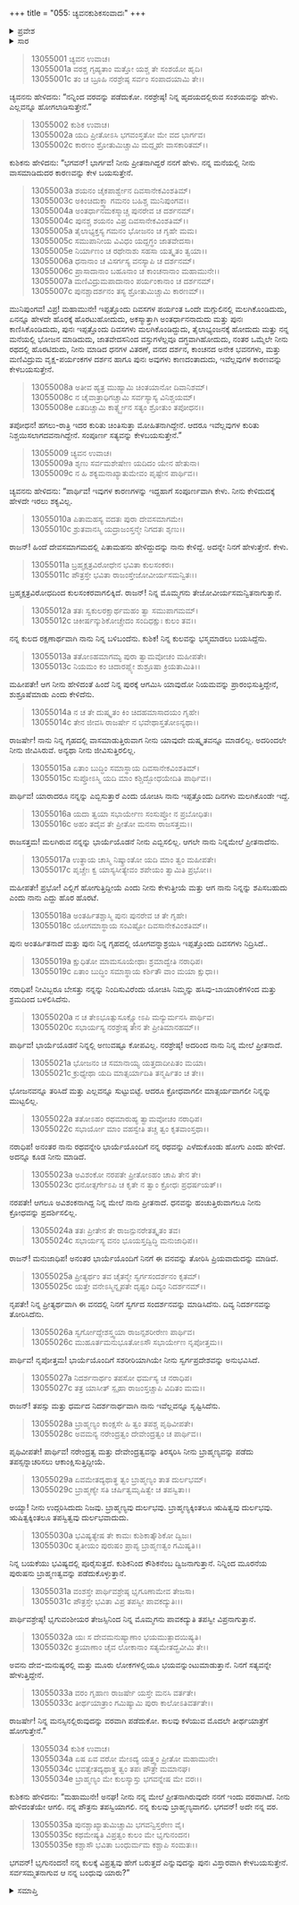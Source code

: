 +++
title = "055: ಚ್ಯವನಕುಶಿಕಸಂವಾದಃ"
+++

<details><summary>ಪ್ರವೇಶ</summary>


।।   ಓಂ ಓಂ ನಮೋ ನಾರಾಯಣಾಯ।।   ಶ್ರೀ ವೇದವ್ಯಾಸಾಯ ನಮಃ ।।

ಶ್ರೀ ಕೃಷ್ಣದ್ವೈಪಾಯನ ವೇದವ್ಯಾಸ ವಿರಚಿತ  

**ಶ್ರೀ ಮಹಾಭಾರತ**

**ಅನುಶಾಸನ ಪರ್ವ**

**ದಾನಧರ್ಮ ಪರ್ವ**

**ಅಧ್ಯಾಯ 55**


</details>

<details><summary>ಸಾರ</summary>

ಕುಶಿಕನ ಪ್ರಶ್ನೆಗೆ ಉತ್ತರವಾಗಿ ಚ್ಯವನನು ಕುಶಿಕನ ಅರಮನೆಗೆ ಬಂದ ಕಾರಣವನ್ನು ಹೇಳಿದುದು (1-27). ಕುಶಿಕನಿಗೆ ವರಗಳನ್ನು ಕೊಟ್ಟಿದುದು (28-35).


</details>



> 13055001 ಚ್ಯವನ ಉವಾಚ।  
13055001a ವರಶ್ಚ ಗೃಹ್ಯತಾಂ ಮತ್ತೋ ಯಶ್ಚ ತೇ ಸಂಶಯೋ ಹೃದಿ।  
13055001c ತಂ ಚ ಬ್ರೂಹಿ ನರಶ್ರೇಷ್ಠ ಸರ್ವಂ ಸಂಪಾದಯಾಮಿ ತೇ।।

ಚ್ಯವನನು ಹೇಳಿದನು: “ನನ್ನಿಂದ ವರವನ್ನು ಪಡೆದುಕೋ. ನರಶ್ರೇಷ್ಠ! ನಿನ್ನ ಹೃದಯದಲ್ಲಿರುವ ಸಂಶಯವನ್ನು ಹೇಳು. ಎಲ್ಲವನ್ನೂ ಹೋಗಲಾಡಿಸುತ್ತೇನೆ.”

> 13055002 ಕುಶಿಕ ಉವಾಚ।  
13055002a ಯದಿ ಪ್ರೀತೋಽಸಿ ಭಗವಂಸ್ತತೋ ಮೇ ವದ ಭಾರ್ಗವ।  
13055002c ಕಾರಣಂ ಶ್ರೋತುಮಿಚ್ಚಾಮಿ ಮದ್ಗೃಹೇ ವಾಸಕಾರಿತಮ್।।

ಕುಶಿಕನು ಹೇಳಿದನು: “ಭಗವನ್! ಭಾರ್ಗವ! ನೀನು ಪ್ರೀತನಾಗಿದ್ದರೆ ನನಗೆ ಹೇಳು. ನನ್ನ ಮನೆಯಲ್ಲಿ ನೀನು ವಾಸಮಾಡಿದುದರ ಕಾರಣವನ್ನು ಕೇಳ ಬಯಸುತ್ತೇನೆ.

> 13055003a ಶಯನಂ ಚೈಕಪಾರ್ಶ್ವೇನ ದಿವಸಾನೇಕವಿಂಶತಿಮ್।  
13055003c ಅಕಿಂಚಿದುಕ್ತ್ವಾ ಗಮನಂ ಬಹಿಶ್ಚ ಮುನಿಪುಂಗವ।।  
13055004a ಅಂತರ್ಧಾನಮಕಸ್ಮಾಚ್ಚ ಪುನರೇವ ಚ ದರ್ಶನಮ್।  
13055004c ಪುನಶ್ಚ ಶಯನಂ ವಿಪ್ರ ದಿವಸಾನೇಕವಿಂಶತಿಮ್।।  
13055005a ತೈಲಾಭ್ಯಕ್ತಸ್ಯ ಗಮನಂ ಭೋಜನಂ ಚ ಗೃಹೇ ಮಮ।  
13055005c ಸಮುಪಾನೀಯ ವಿವಿಧಂ ಯದ್ದಗ್ಧಂ ಜಾತವೇದಸಾ।  
13055005e ನಿರ್ಯಾಣಂ ಚ ರಥೇನಾಶು ಸಹಸಾ ಯತ್ಕೃತಂ ತ್ವಯಾ।।  
13055006a ಧನಾನಾಂ ಚ ವಿಸರ್ಗಸ್ಯ ವನಸ್ಯಾಪಿ ಚ ದರ್ಶನಮ್।  
13055006c ಪ್ರಾಸಾದಾನಾಂ ಬಹೂನಾಂ ಚ ಕಾಂಚನಾನಾಂ ಮಹಾಮುನೇ।।  
13055007a ಮಣಿವಿದ್ರುಮಪಾದಾನಾಂ ಪರ್ಯಂಕಾನಾಂ ಚ ದರ್ಶನಮ್।  
13055007c ಪುನಶ್ಚಾದರ್ಶನಂ ತಸ್ಯ ಶ್ರೋತುಮಿಚ್ಚಾಮಿ ಕಾರಣಮ್।।

ಮುನಿಪುಂಗವ! ವಿಪ್ರ! ಮಹಾಮುನೇ! ಇಪ್ಪತ್ತೊಂದು ದಿವಸಗಳ ಪರ್ಯಂತ ಒಂದೇ ಮಗ್ಗುಲಿನಲ್ಲಿ ಮಲಗಿಕೊಂಡಿದುದು, ಏನನ್ನೂ ಹೇಳದೇ ಹೊರಕ್ಕೆ ಹೊರಟುಹೋದುದು, ಅಕಸ್ಮಾತ್ತಾಗಿ ಅಂತರ್ಧಾನನಾದುದು ಮತ್ತು ಪುನಃ ಕಾಣಿಸಿಕೊಂಡಿದುದು, ಪುನಃ ಇಪ್ಪತ್ತೊಂದು ದಿವಸಗಳು ಮಲಗಿಕೊಂಡಿದ್ದುದು, ತೈಲಾಭ್ಯಂಜನಕ್ಕೆ ಹೋದುದು ಮತ್ತು ನನ್ನ ಮನೆಯಲ್ಲಿ ಭೋಜನ ಮಾಡಿದುದು, ಜಾತವೇದಸನಿಂದ ವಸ್ತುಗಳೆಲ್ಲವೂ ದಗ್ಧವಾಗಿಹೋದುದು, ನಂತರ ಒಮ್ಮೆಲೇ ನೀನು ರಥದಲ್ಲಿ ಹೊರಟಿದುದು, ನೀನು ಮಾಡಿದ ಧನಗಳ ವಿತರಣೆ, ವನದ ದರ್ಶನ, ಕಾಂಚನದ ಅನೇಕ ಭವನಗಳು, ಮತ್ತು ಮಣಿವಿದ್ರುಮ ವೃಕ್ಷ-ಪರ್ಯಂಕಗಳ ದರ್ಶನ ಹಾಗೂ ಪುನಃ ಅವುಗಳು ಕಾಣದಂತಾದುದು, ಇವೆಲ್ಲವುಗಳ ಕಾರಣವನ್ನು ಕೇಳಬಯಸುತ್ತೇನೆ.

> 13055008a ಅತೀವ ಹ್ಯತ್ರ ಮುಹ್ಯಾಮಿ ಚಿಂತಯಾನೋ ದಿವಾನಿಶಮ್।  
13055008c ನ ಚೈವಾತ್ರಾಧಿಗಚ್ಚಾಮಿ ಸರ್ವಸ್ಯಾಸ್ಯ ವಿನಿಶ್ಚಯಮ್।  
13055008e ಏತದಿಚ್ಚಾಮಿ ಕಾರ್ತ್ಸ್ನ್ಯೇನ ಸತ್ಯಂ ಶ್ರೋತುಂ ತಪೋಧನ।।

ತಪೋಧನ! ಹಗಲು-ರಾತ್ರಿ ಇದರ ಕುರಿತು ಚಿಂತಿಸುತ್ತಾ ಮೋಹಿತನಾಗಿದ್ದೇನೆ. ಆದರೂ ಇವೆಲ್ಲವುಗಳ ಕುರಿತು ನಿಶ್ಚಯಿಸಲಾಗದವನಾಗಿದ್ದೇನೆ. ಸಂಪೂರ್ಣ ಸತ್ಯವನ್ನು ಕೇಳಬಯಸುತ್ತೇನೆ.”

> 13055009 ಚ್ಯವನ ಉವಾಚ।  
13055009a ಶೃಣು ಸರ್ವಮಶೇಷೇಣ ಯದಿದಂ ಯೇನ ಹೇತುನಾ।  
13055009c ನ ಹಿ ಶಕ್ಯಮನಾಖ್ಯಾತುಮೇವಂ ಪೃಷ್ಟೇನ ಪಾರ್ಥಿವ।।

ಚ್ಯವನನು ಹೇಳಿದನು: “ಪಾರ್ಥಿವ! ಇವುಗಳ ಕಾರಣಗಳನ್ನು ಇದ್ದಹಾಗೆ ಸಂಪೂರ್ಣವಾಗಿ ಕೇಳು. ನೀನು ಕೇಳಿದುದಕ್ಕೆ ಹೇಳದೇ ಇರಲು ಶಕ್ಯವಿಲ್ಲ.

> 13055010a ಪಿತಾಮಹಸ್ಯ ವದತಃ ಪುರಾ ದೇವಸಮಾಗಮೇ।  
13055010c ಶ್ರುತವಾನಸ್ಮಿ ಯದ್ರಾಜಂಸ್ತನ್ಮೇ ನಿಗದತಃ ಶೃಣು।।

ರಾಜನ್! ಹಿಂದೆ ದೇವಸಮಾಗಮದಲ್ಲಿ ಪಿತಾಮಹನು ಹೇಳಿದ್ದುದನ್ನು ನಾನು ಕೇಳಿದ್ದೆ. ಅದನ್ನೇ ನಿನಗೆ ಹೇಳುತ್ತೇನೆ. ಕೇಳು.

> 13055011a ಬ್ರಹ್ಮಕ್ಷತ್ರವಿರೋಧೇನ ಭವಿತಾ ಕುಲಸಂಕರಃ।  
13055011c ಪೌತ್ರಸ್ತೇ ಭವಿತಾ ರಾಜಂಸ್ತೇಜೋವೀರ್ಯಸಮನ್ವಿತಃ।।

ಬ್ರಹ್ಮಕ್ಷತ್ರವಿರೋಧದಿಂದ ಕುಲಸಂಕರವಾಗಲಿಕ್ಕಿದೆ. ರಾಜನ್! ನಿನ್ನ ಮೊಮ್ಮಗನು ತೇಜೋವೀರ್ಯಸಮನ್ವಿತನಾಗುತ್ತಾನೆ.

> 13055012a ತತಃ ಸ್ವಕುಲರಕ್ಷಾರ್ಥಮಹಂ ತ್ವಾ ಸಮುಪಾಗಮಮ್।  
13055012c ಚಿಕೀರ್ಷನ್ಕುಶಿಕೋಚ್ಚೇದಂ ಸಂದಿಧಕ್ಷುಃ ಕುಲಂ ತವ।।

ನನ್ನ ಕುಲದ ರಕ್ಷಣಾರ್ಥವಾಗಿ ನಾನು ನಿನ್ನ ಬಳಿಬಂದೆನು. ಕುಶಿಕ! ನಿನ್ನ ಕುಲವನ್ನು ಭಸ್ಮಮಾಡಲು ಬಯಸಿದ್ದೆನು.

> 13055013a ತತೋಽಹಮಾಗಮ್ಯ ಪುರಾ ತ್ವಾಮವೋಚಂ ಮಹೀಪತೇ।  
13055013c ನಿಯಮಂ ಕಂ ಚಿದಾರಪ್ಸ್ಯೇ ಶುಶ್ರೂಷಾ ಕ್ರಿಯತಾಮಿತಿ।।

ಮಹೀಪತೇ! ಆಗ ನೀನು ಹೇಳಿದಂತೆ ಹಿಂದೆ ನಿನ್ನ ಪುರಕ್ಕೆ ಆಗಮಿಸಿ ಯಾವುದೋ ನಿಯಮವನ್ನು ಪ್ರಾರಂಭಿಸುತ್ತಿದ್ದೇನೆ, ಶುಶ್ರೂಷೆಮಾಡು ಎಂದು ಕೇಳಿದೆನು.

> 13055014a ನ ಚ ತೇ ದುಷ್ಕೃತಂ ಕಿಂ ಚಿದಹಮಾಸಾದಯಂ ಗೃಹೇ।  
13055014c ತೇನ ಜೀವಸಿ ರಾಜರ್ಷೇ ನ ಭವೇಥಾಸ್ತತೋಽನ್ಯಥಾ।।

ರಾಜರ್ಷೇ! ನಾನು ನಿನ್ನ ಗೃಹದಲ್ಲಿ ವಾಸಮಾಡುತ್ತಿರುವಾಗ ನೀನು ಯಾವುದೇ ದುಷ್ಕೃತವನ್ನೂ ಮಾಡಲಿಲ್ಲ. ಅದರಿಂದಲೇ ನೀನು ಜೀವಿಸಿರುವೆ. ಅನ್ಯಥಾ ನೀನು ಜೀವಿಸುತ್ತಿರಲಿಲ್ಲ.

> 13055015a ಏತಾಂ ಬುದ್ಧಿಂ ಸಮಾಸ್ಥಾಯ ದಿವಸಾನೇಕವಿಂಶತಿಮ್।  
13055015c ಸುಪ್ತೋಽಸ್ಮಿ ಯದಿ ಮಾಂ ಕಶ್ಚಿದ್ಬೋಧಯೇದಿತಿ ಪಾರ್ಥಿವ।।

ಪಾರ್ಥಿವ! ಯಾರಾದರೂ ನನ್ನನ್ನು ಎಬ್ಬಿಸುತ್ತಾರೆ ಎಂದು ಯೋಚಿಸಿ ನಾನು ಇಪ್ಪತ್ತೊಂದು ದಿನಗಳು ಮಲಗಿಕೊಂಡೇ ಇದ್ದೆ.

> 13055016a ಯದಾ ತ್ವಯಾ ಸಭಾರ್ಯೇಣ ಸಂಸುಪ್ತೋ ನ ಪ್ರಬೋಧಿತಃ।  
13055016c ಅಹಂ ತದೈವ ತೇ ಪ್ರೀತೋ ಮನಸಾ ರಾಜಸತ್ತಮ।।

ರಾಜಸತ್ತಮ! ಮಲಗಿರುವ ನನ್ನನ್ನು ಭಾರ್ಯೆಯೊಡನೆ ನೀನು ಎಬ್ಬಿಸಲಿಲ್ಲ. ಆಗಲೇ ನಾನು ನಿನ್ನಮೇಲೆ ಪ್ರೀತನಾದೆನು.

> 13055017a ಉತ್ಥಾಯ ಚಾಸ್ಮಿ ನಿಷ್ಕ್ರಾಂತೋ ಯದಿ ಮಾಂ ತ್ವಂ ಮಹೀಪತೇ।  
13055017c ಪೃಚ್ಚೇಃ ಕ್ವ ಯಾಸ್ಯಸೀತ್ಯೇವಂ ಶಪೇಯಂ ತ್ವಾಮಿತಿ ಪ್ರಭೋ।।

ಮಹೀಪತೇ! ಪ್ರಭೋ! ಎಲ್ಲಿಗೆ ಹೋಗುತ್ತಿದ್ದೀಯೆ ಎಂದು ನೀನು ಕೇಳುತ್ತೀಯೆ ಮತ್ತು ಆಗ ನಾನು ನಿನ್ನನ್ನು ಶಪಿಸಬಹುದು ಎಂದು ನಾನು ಎದ್ದು ಹೊರ ಹೊರಟೆ.

> 13055018a ಅಂತರ್ಹಿತಶ್ಚಾಸ್ಮಿ ಪುನಃ ಪುನರೇವ ಚ ತೇ ಗೃಹೇ।  
13055018c ಯೋಗಮಾಸ್ಥಾಯ ಸಂವಿಷ್ಟೋ ದಿವಸಾನೇಕವಿಂಶತಿಮ್।।

ಪುನಃ ಅಂತರ್ಹಿತನಾದೆ ಮತ್ತು ಪುನಃ ನಿನ್ನ ಗೃಹದಲ್ಲಿ ಯೋಗವನ್ನಾಶ್ರಯಿಸಿ ಇಪ್ಪತ್ತೊಂದು ದಿವಸಗಳು ನಿದ್ರಿಸಿದೆ..

> 13055019a ಕ್ಷುಧಿತೋ ಮಾಮಸೂಯೇಥಾಃ ಶ್ರಮಾದ್ವೇತಿ ನರಾಧಿಪ।  
13055019c ಏತಾಂ ಬುದ್ಧಿಂ ಸಮಾಸ್ಥಾಯ ಕರ್ಶಿತೌ ವಾಂ ಮಯಾ ಕ್ಷುಧಾ।।

ನರಾಧಿಪ! ನೀವಿಬ್ಬರೂ ಬೇಸತ್ತು ನನ್ನನ್ನು ನಿಂದಿಸುವಿರೆಂದು ಯೋಚಿಸಿ ನಿಮ್ಮನ್ನು ಹಸಿವು-ಬಾಯಾರಿಕೆಗಳಿಂದ ಮತ್ತು ಶ್ರಮದಿಂದ ಬಳಲಿಸಿದೆನು.

> 13055020a ನ ಚ ತೇಽಭೂತ್ಸುಸೂಕ್ಷ್ಮೋಽಪಿ ಮನ್ಯುರ್ಮನಸಿ ಪಾರ್ಥಿವ।  
13055020c ಸಭಾರ್ಯಸ್ಯ ನರಶ್ರೇಷ್ಠ ತೇನ ತೇ ಪ್ರೀತಿಮಾನಹಮ್।।

ಪಾರ್ಥಿವ! ಭಾರ್ಯೆಯೊಡನೆ ನಿನ್ನಲ್ಲಿ ಅಣುವಷ್ಟೂ ಕೋಪವಿಲ್ಲ. ನರಶ್ರೇಷ್ಠ! ಅದರಿಂದ ನಾನು ನಿನ್ನ ಮೇಲೆ ಪ್ರೀತನಾದೆ.

> 13055021a ಭೋಜನಂ ಚ ಸಮಾನಾಯ್ಯ ಯತ್ತದಾದೀಪಿತಂ ಮಯಾ।  
13055021c ಕ್ರುಧ್ಯೇಥಾ ಯದಿ ಮಾತ್ಸರ್ಯಾದಿತಿ ತನ್ಮರ್ಷಿತಂ ಚ ತೇ।।

ಭೋಜನವನ್ನೂ ತರಿಸಿದೆ ಮತ್ತು ಎಲ್ಲವನ್ನೂ ಸುಟ್ಟುಬಿಟ್ಟೆ. ಆದರೂ ಕ್ರೋಧವಾಗಲೀ ಮಾತ್ಸರ್ಯವಾಗಲೀ ನಿನ್ನನ್ನು ಮುಟ್ಟಲಿಲ್ಲ.

> 13055022a ತತೋಽಹಂ ರಥಮಾರುಹ್ಯ ತ್ವಾಮವೋಚಂ ನರಾಧಿಪ।  
13055022c ಸಭಾರ್ಯೋ ಮಾಂ ವಹಸ್ವೇತಿ ತಚ್ಚ ತ್ವಂ ಕೃತವಾಂಸ್ತಥಾ।।

ನರಾಧಿಪ! ಅನಂತರ ನಾನು ರಥವನ್ನೇರಿ ಭಾರ್ಯೆಯೊಂದಿಗೆ ನನ್ನ ರಥವನ್ನು ಎಳೆದುಕೊಂಡು ಹೋಗು ಎಂದು ಹೇಳಿದೆ. ಅದನ್ನೂ ಕೂಡ ನೀನು ಮಾಡಿದೆ.

> 13055023a ಅವಿಶಂಕೋ ನರಪತೇ ಪ್ರೀತೋಽಹಂ ಚಾಪಿ ತೇನ ತೇ।  
13055023c ಧನೋತ್ಸರ್ಗೇಽಪಿ ಚ ಕೃತೇ ನ ತ್ವಾಂ ಕ್ರೋಧಃ ಪ್ರಧರ್ಷಯತ್।।

ನರಪತೇ! ಆಗಲೂ ಅವಿಶಂಕನಾಗಿದ್ದ ನಿನ್ನ ಮೇಲೆ ನಾನು ಪ್ರೀತನಾದೆ. ಧನವನ್ನು ಹಂಚುತ್ತಿರುವಾಗಲೂ ನೀನು ಕ್ರೋಧವನ್ನು ಪ್ರದರ್ಶಿಸಲಿಲ್ಲ.

> 13055024a ತತಃ ಪ್ರೀತೇನ ತೇ ರಾಜನ್ಪುನರೇತತ್ಕೃತಂ ತವ।  
13055024c ಸಭಾರ್ಯಸ್ಯ ವನಂ ಭೂಯಸ್ತದ್ವಿದ್ಧಿ ಮನುಜಾಧಿಪ।।

ರಾಜನ್! ಮನುಜಾಧಿಪ! ಅನಂತರ ಭಾರ್ಯೆಯೊಂದಿಗೆ ನಿನಗೆ ಈ ವನವನ್ನು ತೋರಿಸಿ ಪ್ರಿಯವಾದುದನ್ನು ಮಾಡಿದೆ.

> 13055025a ಪ್ರೀತ್ಯರ್ಥಂ ತವ ಚೈತನ್ಮೇ ಸ್ವರ್ಗಸಂದರ್ಶನಂ ಕೃತಮ್।  
13055025c ಯತ್ತೇ ವನೇಽಸ್ಮಿನ್ನೃಪತೇ ದೃಷ್ಟಂ ದಿವ್ಯಂ ನಿದರ್ಶನಮ್।।

ನೃಪತೇ! ನಿನ್ನ ಪ್ರೀತ್ಯರ್ಥವಾಗಿ ಈ ವನದಲ್ಲಿ ನಿನಗೆ ಸ್ವರ್ಗದ ಸಂದರ್ಶನವನ್ನು ಮಾಡಿಸಿದೆನು. ದಿವ್ಯ ನಿದರ್ಶನವನ್ನು ತೋರಿಸಿದೆನು.

> 13055026a ಸ್ವರ್ಗೋದ್ದೇಶಸ್ತ್ವಯಾ ರಾಜನ್ಸಶರೀರೇಣ ಪಾರ್ಥಿವ।  
13055026c ಮುಹೂರ್ತಮನುಭೂತೋಽಸೌ ಸಭಾರ್ಯೇಣ ನೃಪೋತ್ತಮ।।

ಪಾರ್ಥಿವ! ನೃಪೋತ್ತಮ! ಭಾರ್ಯೆಯೊಂದಿಗೆ ಸಶರೀರಿಯಾಗಿಯೇ ನೀನು ಸ್ವರ್ಗಪ್ರದೇಶವನ್ನು ಅನುಭವಿಸಿದೆ.

> 13055027a ನಿದರ್ಶನಾರ್ಥಂ ತಪಸೋ ಧರ್ಮಸ್ಯ ಚ ನರಾಧಿಪ।  
13055027c ತತ್ರ ಯಾಸೀತ್ ಸ್ಪೃಹಾ ರಾಜಂಸ್ತಚ್ಚಾಪಿ ವಿದಿತಂ ಮಮ।।

ರಾಜನ್! ತಪಸ್ಸು ಮತ್ತು ಧರ್ಮದ ನಿದರ್ಶನಾರ್ಥವಾಗಿ ನಾನು ಇವೆಲ್ಲವನ್ನೂ ಸೃಷ್ಟಿಸಿದೆನು.

> 13055028a ಬ್ರಾಹ್ಮಣ್ಯಂ ಕಾಂಕ್ಷಸೇ ಹಿ ತ್ವಂ ತಪಶ್ಚ ಪೃಥಿವೀಪತೇ।  
13055028c ಅವಮನ್ಯ ನರೇಂದ್ರತ್ವಂ ದೇವೇಂದ್ರತ್ವಂ ಚ ಪಾರ್ಥಿವ।।

ಪೃಥಿವೀಪತೇ! ಪಾರ್ಥಿವ! ನರೇಂದ್ರತ್ವ ಮತ್ತು ದೇವೇಂದ್ರತ್ವವನ್ನು ತಿರಸ್ಕರಿಸಿ ನೀನು ಬ್ರಾಹ್ಮಣ್ಯವನ್ನು ಪಡೆದು ತಪಸ್ಸನ್ನಾಚರಿಸಲು ಆಕಾಂಕ್ಷಿಸುತ್ತಿದ್ದೀಯೆ.

> 13055029a ಏವಮೇತದ್ಯಥಾತ್ಥ ತ್ವಂ ಬ್ರಾಹ್ಮಣ್ಯಂ ತಾತ ದುರ್ಲಭಮ್।  
13055029c ಬ್ರಾಹ್ಮಣ್ಯೇ ಸತಿ ಚರ್ಷಿತ್ವಮೃಷಿತ್ವೇ ಚ ತಪಸ್ವಿತಾ।।

ಅಯ್ಯಾ! ನೀನು ಉದ್ಗರಿಸಿದುದು ನಿಜವು. ಬ್ರಾಹ್ಮಣ್ಯವು ದುರ್ಲಭವು. ಬ್ರಾಹ್ಮಣ್ಯಕ್ಕಿಂತಲೂ ಋಷಿತ್ವವು ದುರ್ಲಭವು. ಋಷಿತ್ವಕ್ಕಿಂತಲೂ ತಪಸ್ವಿತ್ವವು ದುರ್ಲಭವಾದುದು.

> 13055030a ಭವಿಷ್ಯತ್ಯೇಷ ತೇ ಕಾಮಃ ಕುಶಿಕಾತ್ಕೌಶಿಕೋ ದ್ವಿಜಃ।  
13055030c ತೃತೀಯಂ ಪುರುಷಂ ಪ್ರಾಪ್ಯ ಬ್ರಾಹ್ಮಣತ್ವಂ ಗಮಿಷ್ಯತಿ।।

ನಿನ್ನ ಬಯಕೆಯು ಭವಿಷ್ಯದಲ್ಲಿ ಪೂರೈಸುತ್ತದೆ. ಕುಶಿಕನಿಂದ ಕೌಶಿಕನೆಂಬ ದ್ವಿಜನಾಗುತ್ತಾನೆ. ನಿನ್ನಿಂದ ಮೂರನೆಯ ಪುರುಷನು ಬ್ರಾಹ್ಮಣತ್ವವನ್ನು ಪಡೆದುಕೊಳ್ಳುತ್ತಾನೆ.

> 13055031a ವಂಶಸ್ತೇ ಪಾರ್ಥಿವಶ್ರೇಷ್ಠ ಭೃಗೂಣಾಮೇವ ತೇಜಸಾ।  
13055031c ಪೌತ್ರಸ್ತೇ ಭವಿತಾ ವಿಪ್ರ ತಪಸ್ವೀ ಪಾವಕದ್ಯುತಿಃ।।

ಪಾರ್ಥಿವಶ್ರೇಷ್ಠ! ಭೃಗುವಂಶೀಯರ ತೇಜಸ್ಸಿನಿಂದ ನಿನ್ನ ಮೊಮ್ಮಗನು ಪಾವಕದ್ಯುತಿ ತಪಸ್ವೀ ವಿಪ್ರನಾಗುತ್ತಾನೆ.

> 13055032a ಯಃ ಸ ದೇವಮನುಷ್ಯಾಣಾಂ ಭಯಮುತ್ಪಾದಯಿಷ್ಯತಿ।  
13055032c ತ್ರಯಾಣಾಂ ಚೈವ ಲೋಕಾನಾಂ ಸತ್ಯಮೇತದ್ಬ್ರವೀಮಿ ತೇ।।

ಅವನು ದೇವ-ಮನುಷ್ಯರಲ್ಲಿ ಮತ್ತು ಮೂರು ಲೋಕಗಳಲ್ಲಿಯೂ ಭಯವನ್ನುಂಟುಮಾಡುತ್ತಾನೆ. ನಿನಗೆ ಸತ್ಯವನ್ನೇ ಹೇಳುತ್ತಿದ್ದೇನೆ.

> 13055033a ವರಂ ಗೃಹಾಣ ರಾಜರ್ಷೇ ಯಸ್ತೇ ಮನಸಿ ವರ್ತತೇ।  
13055033c ತೀರ್ಥಯಾತ್ರಾಂ ಗಮಿಷ್ಯಾಮಿ ಪುರಾ ಕಾಲೋಽತಿವರ್ತತೇ।।

ರಾಜರ್ಷೇ! ನಿನ್ನ ಮನಸ್ಸಿನಲ್ಲಿರುವುದನ್ನು ವರವಾಗಿ ಪಡೆದುಕೋ. ಕಾಲವು ಕಳೆಯುವ ಮೊದಲೇ ತೀರ್ಥಯಾತ್ರೆಗೆ ಹೋಗುತ್ತೇನೆ.”

> 13055034 ಕುಶಿಕ ಉವಾಚ।  
13055034a ಏಷ ಏವ ವರೋ ಮೇಽದ್ಯ ಯತ್ತ್ವಂ ಪ್ರೀತೋ ಮಹಾಮುನೇ।  
13055034c ಭವತ್ವೇತದ್ಯಥಾತ್ಥ ತ್ವಂ ತಪಃ ಪೌತ್ರೇ ಮಮಾನಘ।  
13055034e ಬ್ರಾಹ್ಮಣ್ಯಂ ಮೇ ಕುಲಸ್ಯಾಸ್ತು ಭಗವನ್ನೇಷ ಮೇ ವರಃ।।

ಕುಶಿಕನು ಹೇಳಿದನು: “ಮಹಾಮುನೇ! ಅನಘ! ನೀನು ನನ್ನ ಮೇಲೆ ಪ್ರೀತನಾಗಿರುವುದೇ ನನಗೆ ಇಂದು ವರವಾಗಿದೆ. ನೀನು ಹೇಳಿದಂತೆಯೇ ಆಗಲಿ. ನನ್ನ ಪೌತ್ರನು ತಪಸ್ವಿಯಾಗಲಿ. ನನ್ನ ಕುಲವು ಬ್ರಾಹ್ಮಣ್ಯವಾಗಲಿ. ಭಗವನ್! ಅದೇ ನನ್ನ ವರ.

> 13055035a ಪುನಶ್ಚಾಖ್ಯಾತುಮಿಚ್ಚಾಮಿ ಭಗವನ್ವಿಸ್ತರೇಣ ವೈ।  
13055035c ಕಥಮೇಷ್ಯತಿ ವಿಪ್ರತ್ವಂ ಕುಲಂ ಮೇ ಭೃಗುನಂದನ।  
13055035e ಕಶ್ಚಾಸೌ ಭವಿತಾ ಬಂಧುರ್ಮಮ ಕಶ್ಚಾಪಿ ಸಂಮತಃ।।

ಭಗವನ್! ಭೃಗುನಂದನ! ನನ್ನ ಕುಲಕ್ಕೆ ವಿಪ್ರತ್ವವು ಹೇಗೆ ಬರುತ್ತದೆ ಎನ್ನುವುದನ್ನು ಪುನಃ ವಿಸ್ತಾರವಾಗಿ ಕೇಳಬಯಸುತ್ತೇನೆ. ಸರ್ವಸಮ್ಮತನಾಗುವ ಆ ನನ್ನ ಬಂಧುವು ಯಾರು?”


<details><summary>ಸಮಾಪ್ತಿ</summary>

ಇತಿ ಶ್ರೀಮಹಾಭಾರತೇ ಅನುಶಾಸನ ಪರ್ವಣಿ ದಾನಧರ್ಮ ಪರ್ವಣಿ ಚ್ಯವನಕುಶಿಕಸಂವಾದೇ ಪಂಚಪಂಚಾಶತ್ತಮೋಽಧ್ಯಾಯಃ।।  
ಇದು ಶ್ರೀಮಹಾಭಾರತದಲ್ಲಿ ಅನುಶಾಸನ ಪರ್ವದಲ್ಲಿ ದಾನಧರ್ಮ ಪರ್ವದಲ್ಲಿ ಚ್ಯವನಕುಶಿಕಸಂವಾದ ಎನ್ನುವ ಐವತ್ತೈದನೇ ಅಧ್ಯಾಯವು.



</details>

